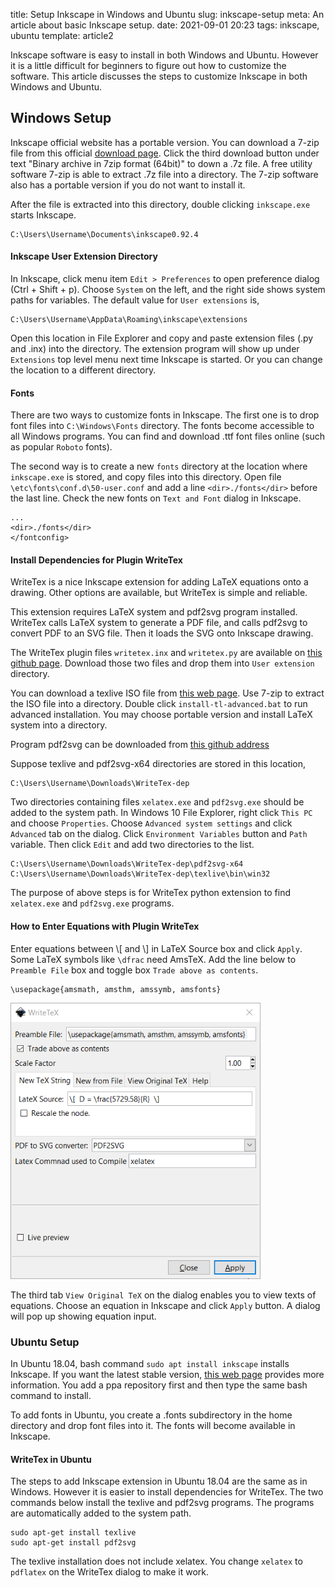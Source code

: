 title: Setup Inkscape in Windows and Ubuntu
slug: inkscape-setup
meta: An article about basic Inkscape setup. 
date: 2021-09-01 20:23
tags: inkscape, ubuntu
template: article2


Inkscape software is easy to install in both Windows and Ubuntu.  However it is 
a little difficult for beginners to figure out how to customize the software. 
This article discusses the steps to customize Inkscape in both Windows and Ubuntu. 

## Windows Setup

Inkscape official website has a portable version.  You can download a 
7-zip file from this official
[download page](https://inkscape.org/release/0.92.4/windows/64-bit/). 
Click the third download button under text "Binary archive in 7zip 
format (64bit)" to down a .7z file. A free utility software 7-zip 
is able to extract .7z file into a directory. The 7-zip software also has 
a portable version if you do not want to install it. 

After the file is extracted into this directory, double clicking 
`inkscape.exe` starts Inkscape. 

```
C:\Users\Username\Documents\inkscape0.92.4
``` 

#### Inkscape User Extension Directory

In Inkscape, click menu item `Edit > Preferences` to open preference 
dialog (Ctrl + Shift + p). Choose `System` on the left, and the right side 
shows system paths for variables.  The default value 
for `User extensions` is,

```
C:\Users\Username\AppData\Roaming\inkscape\extensions
```

Open this location in File Explorer and copy and paste extension files 
(.py and .inx) into the directory. The extension program will show up 
under `Extensions` top level menu next time Inkscape is started. Or you
can change the location to a different directory. 

#### Fonts

There are two ways to customize fonts in Inkscape. 
The first one is to drop font files into `C:\Windows\Fonts` directory. 
The fonts become accessible to all Windows programs.  You can find 
and download .ttf font files online (such as popular `Roboto` fonts).

The second way is to create a new `fonts` directory at the location 
where `inkscape.exe` is stored, and copy files into
this directory. Open file `\etc\fonts\conf.d\50-user.conf` and add 
a line `<dir>./fonts</dir>` before the last line. Check the new fonts 
on `Text and Font` dialog in Inkscape. 

```
... 
<dir>./fonts</dir>
</fontconfig>
```

#### Install Dependencies for Plugin WriteTex

WriteTex is a nice Inkscape extension for adding LaTeX equations onto
a drawing.  Other options are available, but WriteTex is simple and 
reliable. 

This extension requires LaTeX system and pdf2svg program installed. 
WriteTex calls LaTeX system to generate a PDF file, and calls 
pdf2svg to convert PDF to an SVG file. Then it loads 
the SVG onto Inkscape drawing. 

The WriteTex plugin files `writetex.inx` and `writetex.py` are 
available on 
[this github page](https://github.com/wanglongqi/WriteTeX).  Download
those two files and drop them into `User extension` directory. 

You can download a texlive ISO file from 
[this web page](https://www.tug.org/texlive/acquire-iso.html). 
Use 7-zip to extract the ISO file into a directory.  Double click
`install-tl-advanced.bat` to run advanced installation.
You may choose portable version and install LaTeX system into 
a directory. 

Program pdf2svg can be downloaded from 
[this github address](https://github.com/wanglongqi/WriteTeX/releases/download/v1.1/pdf2svg-x64.7z)

Suppose texlive and pdf2svg-x64 directories are stored in this location, 

```
C:\Users\Username\Downloads\WriteTex-dep
```

Two directories containing files `xelatex.exe` and `pdf2svg.exe` should be 
added to the system path. In Windows 10 File Explorer, right click `This PC` and 
choose `Properties`.  Choose `Advanced system settings` and click `Advanced`
tab on the dialog.  Click `Environment Variables` button and `Path` variable. 
Then click `Edit` and add two directories to the list. 

```
C:\Users\Username\Downloads\WriteTex-dep\pdf2svg-x64
C:\Users\Username\Downloads\WriteTex-dep\texlive\bin\win32
```

The purpose of above steps is for WriteTex python extension to find 
`xelatex.exe` and `pdf2svg.exe` programs. 

#### How to Enter Equations with Plugin WriteTex

Enter equations between &#92;[ and &#92;] in LaTeX Source box and click `Apply`. 
Some LaTeX symbols like `\dfrac` need AmsTeX.  Add the line below to 
`Preamble File` box and toggle box `Trade above as contents`. 

```
\usepackage{amsmath, amsthm, amssymb, amsfonts} 
```

<div style="max-width:400px">
  <img class="img-fluid" src="/images/writetex-interface.png" alt="WriteTex Interface"> 
</div>

The third tab `View Original TeX` on the dialog enables you to view texts 
of equations.  Choose an equation in Inkscape and click `Apply` button.
A dialog will pop up showing equation input. 

### Ubuntu Setup

In Ubuntu 18.04, bash command `sudo apt install inkscape` installs Inkscape. 
If you want the latest stable version,
[this web page](https://code.launchpad.net/~inkscape.dev/+archive/ubuntu/stable) 
provides more information. You add a ppa repository first and then 
type the same bash command to install. 

To add fonts in Ubuntu, you create a .fonts subdirectory in the home directory
and drop font files into it.  The fonts will become available in Inkscape. 

#### WriteTex in Ubuntu

The steps to add Inkscape extension in Ubuntu 18.04 are the same 
as in Windows.  However it is easier to install dependencies for WriteTex. 
The two commands below install the texlive and pdf2svg programs. 
The programs are automatically added to the system path. 

```
sudo apt-get install texlive
sudo apt-get install pdf2svg
```

The texlive installation does not include xelatex.  You change `xelatex`
to `pdflatex` on the WriteTex dialog to make it work. 


